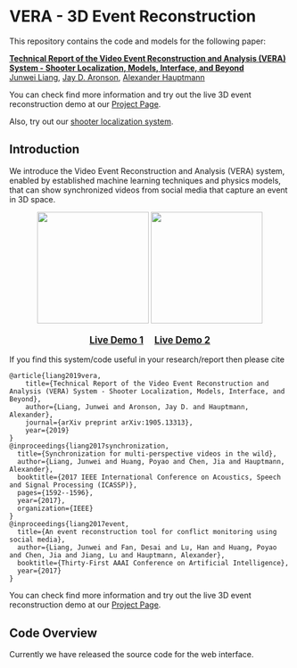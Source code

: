 # VERA - 3D Event Reconstruction

This repository contains the code and models for the following paper:


**[Technical Report of the Video Event Reconstruction and Analysis (VERA) System - Shooter Localization, Models, Interface, and Beyond](https://arxiv.org/abs/1905.13313)** \
[Junwei Liang](https://www.cs.cmu.edu/~junweil/),
[Jay D. Aronson](https://www.cmu.edu/dietrich/history/people/faculty/aronson.html),
[Alexander Hauptmann](https://www.cs.cmu.edu/~alex/)

You can check find more information and try out the live 3D event reconstruction demo at our [Project Page](https://vera.cs.cmu.edu/VERA_3D_Reconstruction).

Also, try out our [shooter localization system](https://vera.cs.cmu.edu/).



## Introduction
We introduce the Video Event Reconstruction and Analysis (VERA) system, enabled by established machine learning techniques and physics models, that can show synchronized videos from social media that capture an event in 3D space.


<div align="center">
  <div style="">
      <img src="img/3D_Reconstruction.gif" height="200px" />
      <img src="img/Video_In_3D.gif" height="200px" />
  </div>
  <p style="font-weight:bold;font-size:1.2em;">
  	<a href="https://vera.cs.cmu.edu/VERA_3D_Reconstruction/3D_Reconstruction_1.html" target="_blank">Live Demo 1</a> &nbsp; &nbsp;
    <a href="https://vera.cs.cmu.edu/VERA_3D_Reconstruction/3D_Reconstruction_2.html" target="_blank">Live Demo 2</a>
  </p>
</div>

If you find this system/code useful in your research/report then please cite

```
@article{liang2019vera,
    title={Technical Report of the Video Event Reconstruction and Analysis (VERA) System - Shooter Localization, Models, Interface, and Beyond},
    author={Liang, Junwei and Aronson, Jay D. and Hauptmann, Alexander},
    journal={arXiv preprint arXiv:1905.13313},
    year={2019}
}
@inproceedings{liang2017synchronization,
  title={Synchronization for multi-perspective videos in the wild},
  author={Liang, Junwei and Huang, Poyao and Chen, Jia and Hauptmann, Alexander},
  booktitle={2017 IEEE International Conference on Acoustics, Speech and Signal Processing (ICASSP)},
  pages={1592--1596},
  year={2017},
  organization={IEEE}
}
@inproceedings{liang2017event,
  title={An event reconstruction tool for conflict monitoring using social media},
  author={Liang, Junwei and Fan, Desai and Lu, Han and Huang, Poyao and Chen, Jia and Jiang, Lu and Hauptmann, Alexander},
  booktitle={Thirty-First AAAI Conference on Artificial Intelligence},
  year={2017}
}
```

You can check find more information and try out the live 3D event reconstruction demo at our [Project Page](https://vera.cs.cmu.edu/VERA_3D_Reconstruction).

## Code Overview
Currently we have released the source code for the web interface.

